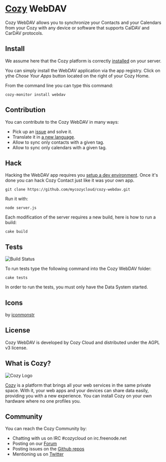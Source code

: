 # [Cozy](http://cozy.io) WebDAV

Cozy WebDAV allows you to synchronize your Contacts and your Calendars from
your Cozy with any device or software that supports CalDAV and CarDAV
protocols.

## Install

We assume here that the Cozy platform is correctly [installed](http://cozy.io/host/install.html)
 on your server.

You can simply install the WebDAV application via the app registry. Click on ythe *Chose Your Apps* button located on the right of your Cozy Home.

From the command line you can type this command:

    cozy-monitor install webdav


## Contribution

You can contribute to the Cozy WebDAV in many ways:

* Pick up an [issue](https://github.com/mycozycloud/cozy-webdav/issues?state=open) and solve it.
* Translate it in [a new language](https://github.com/mycozycloud/cozy-webdav/tree/master/client/app/locales).
* Allow to sync only contacts with a given tag.
* Allow to sync only calendars with a given tag.


## Hack

Hacking the WebDAV app requires you [setup a dev environment](http://cozy.io/hack/getting-started/). Once it's done you can hack Cozy Contact just like it was your own app.

    git clone https://github.com/mycozycloud/cozy-webdav.git

Run it with:

    node server.js

Each modification of the server requires a new build, here is how to run a
build:

    cake build


## Tests

![Build
Status](https://travis-ci.org/mycozycloud/cozy-webdav.png?branch=master)

To run tests type the following command into the Cozy WebDAV folder:

    cake tests

In order to run the tests, you must only have the Data System started.

## Icons

by [iconmonstr](http://iconmonstr.com/)

## License

Cozy WebDAV is developed by Cozy Cloud and distributed under the AGPL v3 license.

## What is Cozy?

![Cozy Logo](https://raw.github.com/mycozycloud/cozy-setup/gh-pages/assets/images/happycloud.png)

[Cozy](http://cozy.io) is a platform that brings all your web services in the
same private space.  With it, your web apps and your devices can share data
easily, providing you
with a new experience. You can install Cozy on your own hardware where no one
profiles you.

## Community

You can reach the Cozy Community by:

* Chatting with us on IRC #cozycloud on irc.freenode.net
* Posting on our [Forum](https://groups.google.com/forum/?fromgroups#!forum/cozy-cloud)
* Posting issues on the [Github repos](https://github.com/mycozycloud/)
* Mentioning us on [Twitter](http://twitter.com/mycozycloud)

